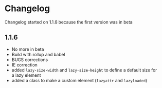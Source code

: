 # Changelog

Changelog started on 1.1.6 because the first version was in beta

## 1.1.6
- No more in beta
- Build with rollup and babel
- BUGS corrections
- IE correction
- added `lazy-size-width` and `lazy-size-height` to define a default size for a lazy element
- added a class to make a custom element (`lazyattr` and `lazyloaded`)
